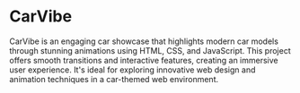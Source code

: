 # CarVibe
 CarVibe is an engaging car showcase that highlights modern car models through stunning animations using HTML, CSS, and JavaScript. This project offers smooth transitions and interactive features, creating an immersive user experience. It's ideal for exploring innovative web design and animation techniques in a car-themed web environment.

